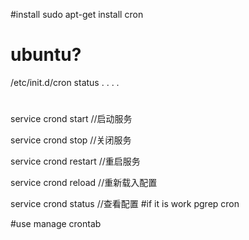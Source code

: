 #install
sudo apt-get install cron

# ubuntu?
/etc/init.d/cron status
. . . . 

#
service crond start //启动服务

service crond stop //关闭服务

service crond restart //重启服务

service crond reload //重新载入配置

service crond status //查看配置
#if it is work
pgrep cron

#use manage
crontab
